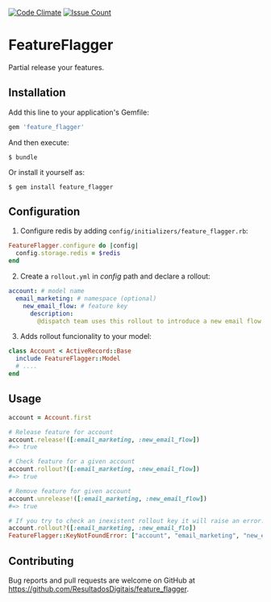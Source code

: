 [![Code Climate](https://codeclimate.com/github/ResultadosDigitais/feature_flagger/badges/gpa.svg)](https://codeclimate.com/github/ResultadosDigitais/feature_flagger) [![Issue Count](https://codeclimate.com/github/ResultadosDigitais/feature_flagger/badges/issue_count.svg)](https://codeclimate.com/github/ResultadosDigitais/feature_flagger)

# FeatureFlagger

Partial release your features.

## Installation

Add this line to your application's Gemfile:

```ruby
gem 'feature_flagger'
```

And then execute:

    $ bundle

Or install it yourself as:

    $ gem install feature_flagger


## Configuration

1. Configure redis by adding `config/initializers/feature_flagger.rb`:
```ruby
FeatureFlagger.configure do |config|
  config.storage.redis = $redis
end
```

2. Create a `rollout.yml` in _config_ path and declare a rollout:
```yml
account: # model name
  email_marketing: # namespace (optional)
    new_email_flow: # feature key
      description:
        @dispatch team uses this rollout to introduce a new email flow for certains users. Read more at [link]
```

3. Adds rollout funcionality to your model:
```ruby
class Account < ActiveRecord::Base
  include FeatureFlagger::Model
  # ....
end
```

## Usage

```ruby
account = Account.first

# Release feature for account
account.release!([:email_marketing, :new_email_flow])
#=> true

# Check feature for a given account
account.rollout?([:email_marketing, :new_email_flow])
#=> true

# Remove feature for given account
account.unrelease!([:email_marketing, :new_email_flow])
#=> true

# If you try to check an inexistent rollout key it will raise an error.
account.rollout?([:email_marketing, :new_email_flo])
FeatureFlagger::KeyNotFoundError: ["account", "email_marketing", "new_email_flo"]
```

## Contributing

Bug reports and pull requests are welcome on GitHub at
https://github.com/ResultadosDigitais/feature_flagger.
